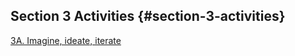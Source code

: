 ## Section 3 Activities {#section-3-activities}

[3A. Imagine, ideate, iterate](#3a-imagine-ideate-iterate)

